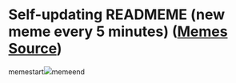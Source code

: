 # Self-updating READMEME (new meme every 5 minutes) ([Memes Source](https://bramses.notion.site/a49c1e962b7646879176ac3b327b6533?v=4d1eda54b170483cb03a40f257231764))

memestart![](https://www.notion.so/image/https%3A%2F%2Fs3-us-west-2.amazonaws.com%2Fsecure.notion-static.com%2F15536187-7da9-4092-811a-acaa65cb1668%2F0AB5B8C6-3AB1-41AB-97AB-B04B134847FE.jpeg?table=block&id=88f96bc6-1cee-411a-8305-737bcc47161d&cache=v2)memeend
